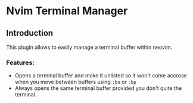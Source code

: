 # Nvim Terminal Manager


## Introduction

This plugin allows to easily manage a terminal buffer within neovim.

### Features:

- Opens a terminal buffer and make it unlisted so it won't come accrose when you move between buffers using `:bn` or `:bp`
- Always opens the same terminal buffer provided you don't quite the terminal.

